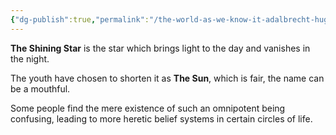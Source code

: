 ```yaml
---
{"dg-publish":true,"permalink":"/the-world-as-we-know-it-adalbrecht-hugh/the-shining-star/"}
---
```


**The Shining Star** is the star which brings light to the day and vanishes in the night.

The youth have chosen to shorten it as **The Sun**, which is fair, the name can be a mouthful.

Some people find the mere existence of such an omnipotent being confusing, leading to more heretic belief systems in certain circles of life.
